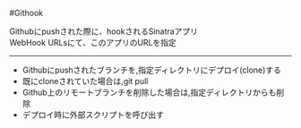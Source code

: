 #Githook

Githubにpushされた際に、hookされるSinatraアプリ  
WebHook URLsにて、このアプリのURLを指定  
***

- Githubにpushされたブランチを,指定ディレクトリにデプロイ(clone)する
- 既にcloneされていた場合は,git pull
- Github上のリモートブランチを削除した場合は,指定ディレクトリからも削除
- デプロイ時に外部スクリプトを呼び出す
